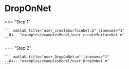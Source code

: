 # DropOnNet

=== "Step 1"

    ``` matlab title="user_createSurfaceNet.m" linenums="1"
    --8<-- "examples/examplesModel/user_createSurfaceNet.m"
    ```

=== "Step 2"

    ``` matlab title="user_DropOnNet.m" linenums="1"
    --8<-- "examples/examplesModel/user_DropOnNet.m"
    ```


